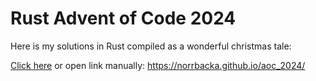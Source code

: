 # Rust Advent of Code 2024
Here is my solutions in Rust compiled as a wonderful christmas tale:

<a href="https://norrbacka.github.io/aoc_2024/" target="_blank">Click here</a>
or open link manually:
https://norrbacka.github.io/aoc_2024/